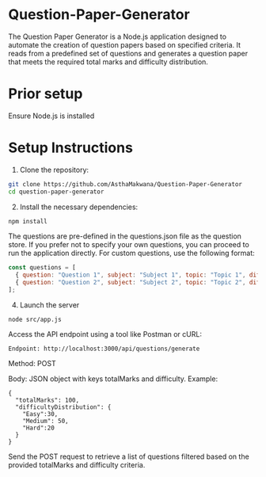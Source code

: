 # Question-Paper-Generator

The Question Paper Generator is a Node.js application designed to automate the creation of question papers based on specified criteria. It reads from a predefined set of questions and generates a question paper that meets the required total marks and difficulty distribution.

# Prior setup 

Ensure Node.js is installed

# Setup Instructions

1. Clone the repository:

```bash
git clone https://github.com/AsthaMakwana/Question-Paper-Generator
cd question-paper-generator
```

2. Install the necessary dependencies:

```bash
npm install
```

The questions are pre-defined in the questions.json file as the question store. If you prefer not to specify your own questions, you can proceed to run the application directly. For custom questions, use the following format:

``` javascript
const questions = [
  { question: "Question 1", subject: "Subject 1", topic: "Topic 1", difficulty: "Difficulty", marks: 5 },
  { question: "Question 2", subject: "Subject 2", topic: "Topic 2", difficulty: "Difficulty", marks: 10 },
];

```

4. Launch the server

```
node src/app.js
```

Access the API endpoint using a tool like Postman or cURL:

```
Endpoint: http://localhost:3000/api/questions/generate
```

Method: POST

Body: JSON object with keys totalMarks and difficulty. Example:

```
{
  "totalMarks": 100,
  "difficultyDistribution": {
    "Easy":30,    
    "Medium": 50,  
    "Hard":20
  }
}
```

Send the POST request to retrieve a list of questions filtered based on the provided totalMarks and difficulty criteria.
